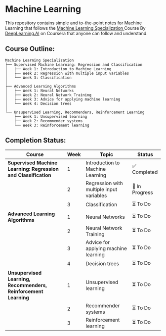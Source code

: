 # Machine Learning

This repository contains simple and to-the-point notes for Machine Learning that follows the [Machine Learning Specialization ](https://www.coursera.org/specializations/machine-learning-introduction) Course By [DeepLearning.AI](https://www.deeplearning.ai/) on Coursera that anyone can follow and understand.  


## Course Outline:

```
Machine Learning Specialization
├── Supervised Machine Learning: Regression and Classification
│   ├── Week 1: Introduction to Machine Learning
│   ├── Week 2: Regression with multiple input variables
│   └── Week 3: Classification
│
├── Advanced Learning Algorithms
│   ├── Week 1: Neural Networks
│   ├── Week 2: Neural Network Training
│   ├── Week 3: Advice for applying machine learning
│   └── Week 4: Decision trees
│
└── Unsupervised Learning, Recommenders, Reinforcement Learning
    ├── Week 1: Unsupervised learning
    ├── Week 2: Recommender systems
    └── Week 3: Reinforcement learning
```

## Completion Status:  

| Course | Week | Topic | Status |
|--------|------|-------|---------|
| **Supervised Machine Learning: Regression and Classification** | 1 | Introduction to Machine Learning | ✅ Completed |
| | 2 | Regression with multiple input variables | 🔄 In Progress |
| | 3 | Classification | ⏳ To Do |
| **Advanced Learning Algorithms** | 1 | Neural Networks | ⏳ To Do |
| | 2 | Neural Network Training | ⏳ To Do |
| | 3 | Advice for applying machine learning | ⏳ To Do |
| | 4 | Decision trees | ⏳ To Do |
| **Unsupervised Learning, Recommenders, Reinforcement Learning** | 1 | Unsupervised learning | ⏳ To Do |
| | 2 | Recommender systems | ⏳ To Do |
| | 3 | Reinforcement learning | ⏳ To Do |
